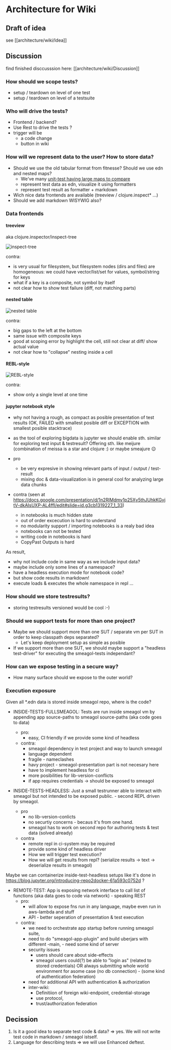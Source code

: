 # Architecture for Wiki

## Draft of idea
see [[architecture/wiki/Idea]]

## Discussion
find finished disccusssion here: [[architecture/wiki/Discussion]]

### How should we scope tests?
* setup / teardown on level of one test
* setup / teardown on level of a testsuite

### Who will drive the tests?
* Frontend / backend?
* Use Rest to drive the tests ?
* trigger will be
  * a code change
  * button in wiki

### How will we represent data to the user? How to store data?
* Should we use the old tabular format from fitnesse? Should we use edn and nested maps?
  * We've many [unit-test having large maps to compare](https://github.com/DomainDrivenArchitecture/dda-git-crate/blob/master/test/src/dda/pallet/dda_git_crate/domain_test.clj)
  * represent test data as edn, visualize it using formatters
  * represent test result as formatter + markdown
* Wich nice data frontends are available (treeview / clojure.inspect* ...)
* Should we add markdown WISYWIG also?

### Data frontends

#### treeview

aka clojure.inspector/inspect-tree

![inspect-tree](content/uploads/inspect-tree.png)

contra:

- is very usual for filesystem, but filesystem nodes (dirs and files) are homogeneous: we could have vector/list/set for values, symbol/string for keys
- what if a key is a composite, not symbol by itself
- not clear how to show test failure (diff, not matching parts)

#### nested table

![nested table](content/uploads/nested-table-data.jpg)

contra:

- big gaps to the left at the bottom
- same issue with composite keys
- good at scoping error by highlight the cell, still not clear at diff/ show actual value
- not clear how to "collapse" nesting inside a cell

#### REBL-style

![REBL-style](content/uploads/rebl.png)

contra:

- show only a single level at one time

#### jupyter notebook style
* why not having a rough, as compact as posible presentation of test results (OK, FAILED with smallest posible diff or EXCEPTION with smallest posible stacktrace)
* as the tool of exploring bigdata is jupyter we should enable sth. similar for exploring test input & testresult? Offering sth. like meijure (combination of meissa is a star and clojure :) or maybe smeajure 😉

* pro
  * be very expresive in showing relevant parts of input / output / test-result
  * mixing doc & data-visualization is in general cool for analyzing large data chunks
* contra (seen at https://docs.google.com/presentation/d/1n2RlMdmv1p25Xy5thJUhkKGvjtV-dkAIsUXP-AL4ffI/edit#slide=id.g3cb1319227_1_33)
  * in notebooks is much hidden state
  * out of order excecution is hard to understand
  * no modularity support / importing notebooks is a realy bad idea
  * notebooks can not be tested
  * writing code in notebooks is hard
  * CopyPast Outputs is hard

As result, 
* why not include code in same way as we include input data?
* maybe include only some lines of a namespace?
* have a headless execution mode for notebook code?
* but show code results in markdown!
* execute loads & executes the whole namespace in repl ...

### How should we store testresults?
* storing testresults versioned would be cool :-)

### Should we support tests for more than one project?
* Maybe we should support more than one SUT / separate vm per SUT in order to keep classpath deps separated?
  * Let's keep deployment setup as simple as posible
* If we support more than one SUT, we should maybe support a "headless test-driver" for executing the smeagol-tests independant?

### How can we expose testing in a secure way?
* How many surface should we expose to the outer world?

### Execution exposure

Given all \*.edn data is stored inside smeagol repo, where is the code?

 * INSIDE-TESTS-FULLSMEAGOL: Tests are run inside smeagol vm by appending app source-paths to smeagol source-paths (aka code goes to data)
   * pro:
     * easy, CI friendly if we provide some kind of headless
   * contra:
     * smeagol dependency in test project and way to launch smeagol
     * language dependent
     * fragile - nameclashes
     * havy project - smeagol-presentation part is not necesary here
     * have to implement headless for ci
     * more posibilities for lib-version-conflicts
     * if app requires credentials -> should be exposed to smeagol

 * INSIDE-TESTS-HEADLESS: Just a small testrunner able to interact with smeagol but not intended to be exposed public. - second REPL driven by smeagol.
   * pro
     * no lib-version-conlicts
     * no securtiy concerns - becaus it's from one hand.
     * smeagol has to work on second repo for authoring tests & test data (solved already)
   * contra
     * remote repl in ci-system may be required
     * provide some kind of headless driver
     * How we will trigger test execution?
     * How we will get results from repl? (serialize results -> text -> deserialize results in smeagol)

Maybe we can containerize inside-test-headless setups like it's done in https://blog.jupyter.org/introducing-repo2docker-61a593c0752d ?


 * REMOTE-TEST: App is exposing network interface to call list of functions (aka data goes to code via network) - speaking REST
   * pro:
     * will allow to expose fns run in any language, maybe even run in aws-lambda and stuff
     * API - better seperation of presentation & test execution
   * contra:
     * we need to orchestrate app startup before running smeagol  suite,
     * need to do "smeagol-app-plugin" and build uberjars with different  -main,  - need some kind of server
     * security issues
       * users should care about side-effects
       * smeagol users could(?) be able to "login as" (related to stored credentials)  OR always submitting whole world environment for asome case (no db connection) - (some kind of authentication federation)
     * need for additional API with authentication & authorization
     * inter-wiki:
       * Definitiion of foreign wiki-endpoint, credential-storage
       * use protocol,
       * trust/authorization federation



## Decission
1. Is it a good idea to separate test code & data? => yes. We will not write test code in markdown / smeagol istself.
2. Language for describing tests => we will use Enhanced deftest.
